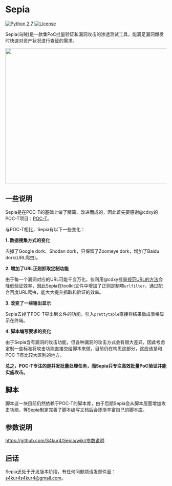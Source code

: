 # Sepia
[![Python 2.7](https://img.shields.io/badge/python-2.7-red.svg)](https://www.python.org/) [![License](https://img.shields.io/badge/license-GPLv2-blue.svg)](https://github.com/S4kur4/Sepia/blob/master/LICENSE)

Sepia(乌贼)是一款集PoC批量验证和漏洞攻击的渗透测试工具，能满足漏洞爆发时快速对资产状况进行查证的需求。

<img src="https://i.loli.net/2017/08/27/59a268fc4eccb.png" width="600" height="424">

## 一些说明
Sepia是在POC-T的基础上做了精简、改进而成的，因此首先要感谢@cdxy的POC-T项目：[POC-T](https://github.com/Xyntax/POC-T)。

与POC-T相比，Sepia有以下一些变化：

**1. 数据搜集方式的变化**

去掉了Google dork、Shodan dork，只保留了Zoomeye dork，增加了Baidu dork(URL爬虫)。

**2. 增加了URL正则抓取定制功能**

由于每一个漏洞对应的URL可能千变万化，仅利用@cdxy批量[规范URL的方法](https://www.cdxy.me/?p=640)会降低验证效率，因此Sepia在toolkit文件中增加了正则定制项`urlfilter`，通过配合百度URL爬虫，能大大提升抓取和验证的效率。

**3. 改变了一些输出显示**

Sepia去掉了POC-T导出到文件的功能，引入`prettytable`直接将结果做成表格显示在终端。

**4. 脚本编写要求的变化**

由于Sepia含有漏洞的攻击功能，但各种漏洞的攻击方式会有很大差异，因此考虑定制一些标准将攻击功能直接交给脚本来做，目前仍在构思这部分，这应该是和POC-T有比较大区别的地方。

**总之，POC-T专注的是并发批量处理任务，而Sepia只专注高效批量PoC验证并能实施攻击。**

## 脚本

脚本这一块目前仍然依赖于POC-T的脚本库，由于后期Sepia会从脚本层面增加攻击功能，等Sepia制定完善了脚本编写文档后会逐渐丰富自己的脚本库。

## 参数说明

<https://github.com/S4kur4/Sepia/wiki/参数说明>

## 后话

Sepia还处于开发版本阶段，有任何问题烦请发邮件至：[s4kur4s4kur4@gmail.com](mailto:s4kur4s4kur4@gmail.com?Subject=Hello%20S4kur4)。

